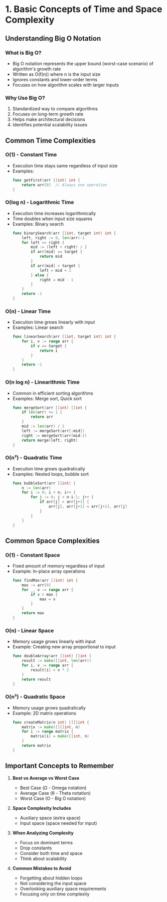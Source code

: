 # 1. Basic Concepts of Time and Space Complexity

## Understanding Big O Notation

### What is Big O?
- Big O notation represents the upper bound (worst-case scenario) of algorithm's growth rate
- Written as O(f(n)) where n is the input size
- Ignores constants and lower-order terms
- Focuses on how algorithm scales with larger inputs

### Why Use Big O?
1. Standardized way to compare algorithms
2. Focuses on long-term growth rate
3. Helps make architectural decisions
4. Identifies potential scalability issues

## Common Time Complexities

### O(1) - Constant Time
- Execution time stays same regardless of input size
- Examples:
  ```go
  func getFirst(arr []int) int {
      return arr[0]  // Always one operation
  }
  ```

### O(log n) - Logarithmic Time
- Execution time increases logarithmically
- Time doubles when input size squares
- Examples: Binary search
  ```go
  func binarySearch(arr []int, target int) int {
      left, right := 0, len(arr)-1
      for left <= right {
          mid := (left + right) / 2
          if arr[mid] == target {
              return mid
          }
          if arr[mid] < target {
              left = mid + 1
          } else {
              right = mid - 1
          }
      }
      return -1
  }
  ```

### O(n) - Linear Time
- Execution time grows linearly with input
- Examples: Linear search
  ```go
  func linearSearch(arr []int, target int) int {
      for i, v := range arr {
          if v == target {
              return i
          }
      }
      return -1
  }
  ```

### O(n log n) - Linearithmic Time
- Common in efficient sorting algorithms
- Examples: Merge sort, Quick sort
  ```go
  func mergeSort(arr []int) []int {
      if len(arr) <= 1 {
          return arr
      }
      mid := len(arr) / 2
      left := mergeSort(arr[:mid])
      right := mergeSort(arr[mid:])
      return merge(left, right)
  }
  ```

### O(n²) - Quadratic Time
- Execution time grows quadratically
- Examples: Nested loops, bubble sort
  ```go
  func bubbleSort(arr []int) {
      n := len(arr)
      for i := 0; i < n; i++ {
          for j := 0; j < n-i-1; j++ {
              if arr[j] > arr[j+1] {
                  arr[j], arr[j+1] = arr[j+1], arr[j]
              }
          }
      }
  }
  ```

## Common Space Complexities

### O(1) - Constant Space
- Fixed amount of memory regardless of input
- Example: In-place array operations
  ```go
  func findMax(arr []int) int {
      max := arr[0]
      for _, v := range arr {
          if v > max {
              max = v
          }
      }
      return max
  }
  ```

### O(n) - Linear Space
- Memory usage grows linearly with input
- Example: Creating new array proportional to input
  ```go
  func doubleArray(arr []int) []int {
      result := make([]int, len(arr))
      for i, v := range arr {
          result[i] = v * 2
      }
      return result
  }
  ```

### O(n²) - Quadratic Space
- Memory usage grows quadratically
- Example: 2D matrix operations
  ```go
  func createMatrix(n int) [][]int {
      matrix := make([][]int, n)
      for i := range matrix {
          matrix[i] = make([]int, n)
      }
      return matrix
  }
  ```

## Important Concepts to Remember

1. **Best vs Average vs Worst Case**
   - Best Case (Ω - Omega notation)
   - Average Case (θ - Theta notation)
   - Worst Case (O - Big O notation)

2. **Space Complexity Includes**
   - Auxiliary space (extra space)
   - Input space (space needed for input)

3. **When Analyzing Complexity**
   - Focus on dominant terms
   - Drop constants
   - Consider both time and space
   - Think about scalability

4. **Common Mistakes to Avoid**
   - Forgetting about hidden loops
   - Not considering the input space
   - Overlooking auxiliary space requirements
   - Focusing only on time complexity